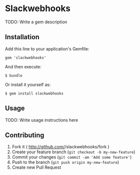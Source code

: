 # Slackwebhooks

TODO: Write a gem description

## Installation

Add this line to your application's Gemfile:

    gem 'slackwebhooks'

And then execute:

    $ bundle

Or install it yourself as:

    $ gem install slackwebhooks

## Usage

TODO: Write usage instructions here

## Contributing

1. Fork it ( http://github.com/<my-github-username>/slackwebhooks/fork )
2. Create your feature branch (`git checkout -b my-new-feature`)
3. Commit your changes (`git commit -am 'Add some feature'`)
4. Push to the branch (`git push origin my-new-feature`)
5. Create new Pull Request
